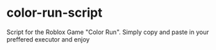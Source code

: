 # color-run-script
Script for the Roblox Game "Color Run". Simply copy and paste in your preffered executor and enjoy
